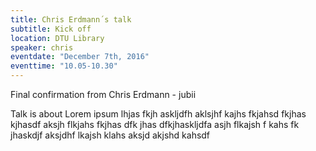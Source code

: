 ```yaml
---
title: Chris Erdmann´s talk
subtitle: Kick off  
location: DTU Library
speaker: chris
eventdate: "December 7th, 2016"
eventtime: "10.05-10.30"
---
```


Final confirmation from Chris Erdmann - jubii

Talk is about Lorem ipsum lhjas fkjh askljdfh aklsjhf kajhs fkjahsd fkjhas kjhasdf
aksjh flkjahs fkjhas dfk jhas dfkjhaskljdfa
asjh flkajsh f kahs fk jhaskdjf
aksjdhf lkajsh klahs
aksjd akjshd kahsdf
